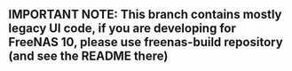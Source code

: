 ## IMPORTANT NOTE: This branch contains mostly legacy UI code, if you are developing for FreeNAS 10, please use freenas-build repository (and see the README there)

